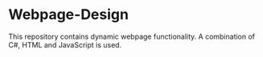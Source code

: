 # Webpage-Design
This repository contains dynamic webpage functionality. A combination of C#, HTML and JavaScript is used.
